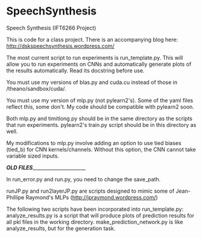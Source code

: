SpeechSynthesis
===============

Speech Synthesis (IFT6266 Project)

This is code for a class project.  There is an accompanying blog here: http://dskspeechsynthesis.wordpress.com/

The most current script to run experiments is run_template.py.  This will allow you to run experiments on CNNs and automatically generate plots of the results automatically.  Read its docstring before use.

You must use my versions of blas.py and cuda.cu instead of those in /theano/sandbox/cuda/.

You must use my version of mlp.py (not pylearn2's).  Some of the yaml files reflect this, some don't.  My code should be compatible with pylearn2 soon.

Both mlp.py and timitlong.py should be in the same directory as the scripts that run experiments.  pylearn2's train.py script should be in this directory as well.

My modifications to mlp.py involve adding an option to use tied biases (tied_b) for CNN kernels/channels.  Without this option, the CNN cannot take variable sized inputs.  


_______________OLD FILES_____________________________________

In run_error.py and run.py, you need to change the save_path. 

runJP.py and run2layerJP.py are scripts designed to mimic some of Jean-Phillipe Raymond's MLPs (http://jpraymond.wordpress.com/)

The following two scripts have been incorporated into run_template.py:
analyze_results.py is a script that will produce plots of prediction results for all pkl files in the working directory.
make_prediction_network.py is like analyze_results, but for the generation task.

